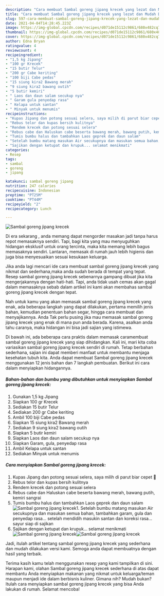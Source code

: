 ```yaml
---
description: "Cara membuat Sambal goreng jipang krecek yang lezat dan Mudah Dibuat"
title: "Cara membuat Sambal goreng jipang krecek yang lezat dan Mudah Dibuat"
slug: 597-cara-membuat-sambal-goreng-jipang-krecek-yang-lezat-dan-mudah-dibuat
date: 2021-04-04T14:28:45.223Z
image: https://img-global.cpcdn.com/recipes/d071de15112c9861/680x482cq70/sambal-goreng-jipang-krecek-foto-resep-utama.jpg
thumbnail: https://img-global.cpcdn.com/recipes/d071de15112c9861/680x482cq70/sambal-goreng-jipang-krecek-foto-resep-utama.jpg
cover: https://img-global.cpcdn.com/recipes/d071de15112c9861/680x482cq70/sambal-goreng-jipang-krecek-foto-resep-utama.jpg
author: Edna Bryan
ratingvalue: 4
reviewcount: 4
recipeingredient:
- "1,5 kg Jipang"
- "100 gr Krecek"
- "15 butir Telur"
- "200 gr Cabe keriting"
- "100 biji Cabe pedas"
- "15 siung kira2 Bawang merah"
- "9 siung kira2 bawang outih"
- "5 butir kemiri"
- " Laos dan daun salam secukup nya"
- " Garam gula penyedap rasa"
- " Kelapa untuk santan"
- " Minyak untuk menumis"
recipeinstructions:
- "Kupas Jipang dan potong sesuai selera, saya milih di parut biar cepet 🤣"
- "Rebus telor dan kupas bersih kulitnya"
- "Rendem krecek dan potong sesuai selera"
- "Rebus cabe dan Haluskan cabe beserta bawang merah, bawang putih, kemiri sangrai"
- "Tumis bumbu halus dan tambahkan Laos geprek dan daun salam"
- "Setelah bumbu matang masukan Air secukupnya dan masukan semua bahan, tambahkan garam, gula dan penyedap rasa... setelah mendidih masukin santan dan koreksi rasa... sayur siap di sajikan"
- "Sajikan dengan ketupat dan krupuk... selamat menikmati"
categories:
- Resep
tags:
- sambal
- goreng
- jipang

katakunci: sambal goreng jipang 
nutrition: 247 calories
recipecuisine: Indonesian
preptime: "PT25M"
cooktime: "PT44M"
recipeyield: "2"
recipecategory: Lunch

---
```



![Sambal goreng jipang krecek](https://img-global.cpcdn.com/recipes/d071de15112c9861/680x482cq70/sambal-goreng-jipang-krecek-foto-resep-utama.jpg)

Di era  sekarang , anda memang dapat mengorder masakan jadi tanpa harus repot memasaknya sendiri. Tapi, bagi kita yang mau menyuguhkan hidangan eksklusif untuk orang tercinta, maka kita memang lebih bagus memasaknya sendiri. Lantaran, memasak di rumah jauh lebih higienis dan juga bisa menyesuaikan sesuai kesukaan keluarga.

Jika anda lagi mencari ide cara membuat sambal goreng jipang krecek yang nikmat dan sederhana,maka anda sudah berada di tempat yang tepat. Resep sambal goreng jipang krecek  sebenarnya gampang dibuat jika kita mengerjakannya dengan hati-hati. Tapi, anda tidak usah cemas akan gagal dalam memasaknya 
sebab dalam artikel ini kami akan membahas sambal goreng jipang krecek dengan tepat.  



Nah untuk kamu yang akan memasak sambal goreng jipang krecek yang enak, ada beberapa langkah yang dapat dilakukan, pertama memilih jenis bahan, kemudian penentuan bahan segar, hingga cara membuat dan menyajikannya. Anda Tak perlu pusing jika mau memasak sambal goreng jipang krecek yang enak di mana pun anda berada. Karena, asalkan anda  tahu caranya, maka hidangan ini bisa jadi sajian yang istimewa.

Di bawah ini, ada beberapa cara praktis  dalam memasak caramembuat sambal goreng jipang krecek yang siap dihidangkan. Kali ini, mari kita coba variasikan sambal goreng jipang krecek sendiri di rumah. Tetap berbahan sederhana, sajian ini dapat memberi manfaat untuk membantu menjaga kesehatan tubuh kita. Anda dapat membuat Sambal goreng jipang krecek menggunakan 12 jenis bahan dan 7 langkah pembuatan. Berikut ini cara dalam menyiapkan hidangannya.

<!--inarticleads1-->

##### Bahan-bahan dan bumbu yang dibutuhkan untuk menyiapkan Sambal goreng jipang krecek:

1. Gunakan 1,5 kg Jipang
1. Siapkan 100 gr Krecek
1. Sediakan 15 butir Telur
1. Sediakan 200 gr Cabe keriting
1. Ambil 100 biji Cabe pedas
1. Siapkan 15 siung kira2 Bawang merah
1. Sediakan 9 siung kira2 bawang outih
1. Siapkan 5 butir kemiri
1. Siapkan  Laos dan daun salam secukup nya
1. Siapkan  Garam, gula, penyedap rasa
1. Ambil  Kelapa untuk santan
1. Sediakan  Minyak untuk menumis




<!--inarticleads2-->

##### Cara menyiapkan Sambal goreng jipang krecek:

1. Kupas Jipang dan potong sesuai selera, saya milih di parut biar cepet 🤣
1. Rebus telor dan kupas bersih kulitnya
1. Rendem krecek dan potong sesuai selera
1. Rebus cabe dan Haluskan cabe beserta bawang merah, bawang putih, kemiri sangrai
1. Tumis bumbu halus dan tambahkan Laos geprek dan daun salam
<img src="//assets-global.cpcdn.com/assets/icons/button_play-2c75c40dde080a61004c1f40b05d8f140eaff45d7e9e6481dc71c63d2e7c4909.png" alt="Sambal goreng jipang krecek">1. Setelah bumbu matang masukan Air secukupnya dan masukan semua bahan, tambahkan garam, gula dan penyedap rasa... setelah mendidih masukin santan dan koreksi rasa... sayur siap di sajikan
1. Sajikan dengan ketupat dan krupuk... selamat menikmati
<img src="//assets-global.cpcdn.com/assets/icons/button_play-2c75c40dde080a61004c1f40b05d8f140eaff45d7e9e6481dc71c63d2e7c4909.png" alt="Sambal goreng jipang krecek"><img src="//assets-global.cpcdn.com/assets/icons/button_play-2c75c40dde080a61004c1f40b05d8f140eaff45d7e9e6481dc71c63d2e7c4909.png" alt="Sambal goreng jipang krecek">



Jadi, itulah artikel tentang  sambal goreng jipang krecek  yang sederhana dan mudah dilakukan versi kami. Semoga anda dapat membuatnya dengan hasil yang terbaik. 

Terima kasih kamu telah menggunakan resep yang kami tampilkan di sini. Harapan kami, olahan  Sambal goreng jipang krecek sederhana di atas dapat membantu Anda menyiapkan makanan yang nikmat untuk keluarga/teman maupun menjadi ide dalam berbisnis kuliner. Gimana nih? Mudah bukan? Itulah cara menyiapkan sambal goreng jipang krecek yang bisa Anda lakukan di rumah. Selamat mencoba!

